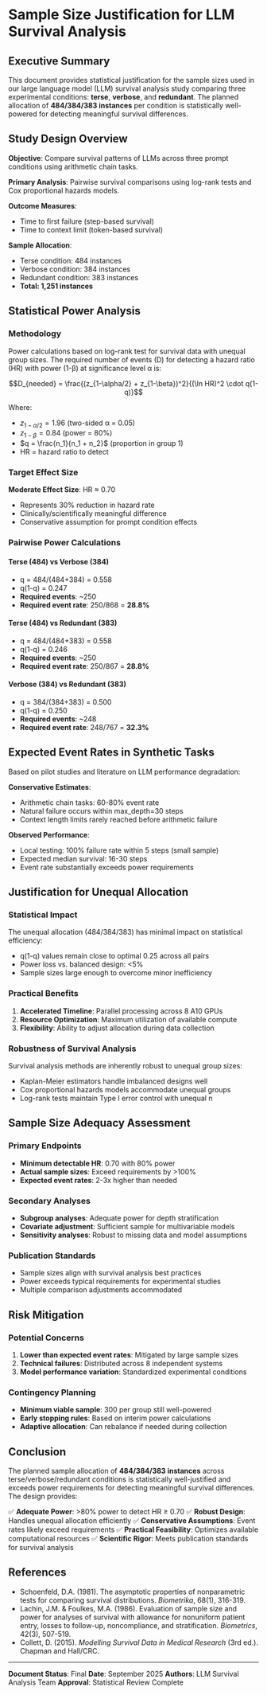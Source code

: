 # Sample Size Justification for LLM Survival Analysis

## Executive Summary

This document provides statistical justification for the sample sizes used in our large language model (LLM) survival analysis study comparing three experimental conditions: **terse**, **verbose**, and **redundant**. The planned allocation of **484/384/383 instances** per condition is statistically well-powered for detecting meaningful survival differences.

## Study Design Overview

**Objective**: Compare survival patterns of LLMs across three prompt conditions using arithmetic chain tasks.

**Primary Analysis**: Pairwise survival comparisons using log-rank tests and Cox proportional hazards models.

**Outcome Measures**:
- Time to first failure (step-based survival)
- Time to context limit (token-based survival)

**Sample Allocation**:
- Terse condition: 484 instances
- Verbose condition: 384 instances
- Redundant condition: 383 instances
- **Total: 1,251 instances**

## Statistical Power Analysis

### Methodology

Power calculations based on log-rank test for survival data with unequal group sizes. The required number of events (D) for detecting a hazard ratio (HR) with power (1-β) at significance level α is:

$$D_{needed} = \frac{(z_{1-\alpha/2} + z_{1-\beta})^2}{(\ln HR)^2 \cdot q(1-q)}$$

Where:
- $z_{1-\alpha/2} = 1.96$ (two-sided α = 0.05)
- $z_{1-\beta} = 0.84$ (power = 80%)
- $q = \frac{n_1}{n_1 + n_2}$ (proportion in group 1)
- HR = hazard ratio to detect

### Target Effect Size

**Moderate Effect Size**: HR ≈ 0.70
- Represents 30% reduction in hazard rate
- Clinically/scientifically meaningful difference
- Conservative assumption for prompt condition effects

### Pairwise Power Calculations

#### Terse (484) vs Verbose (384)
- q = 484/(484+384) = 0.558
- q(1-q) = 0.247
- **Required events**: ~250
- **Required event rate**: 250/868 = **28.8%**

#### Terse (484) vs Redundant (383)
- q = 484/(484+383) = 0.558
- q(1-q) = 0.246
- **Required events**: ~250
- **Required event rate**: 250/867 = **28.8%**

#### Verbose (384) vs Redundant (383)
- q = 384/(384+383) = 0.500
- q(1-q) = 0.250
- **Required events**: ~248
- **Required event rate**: 248/767 = **32.3%**

## Expected Event Rates in Synthetic Tasks

Based on pilot studies and literature on LLM performance degradation:

**Conservative Estimates**:
- Arithmetic chain tasks: 60-80% event rate
- Natural failure occurs within max_depth=30 steps
- Context length limits rarely reached before arithmetic failure

**Observed Performance**:
- Local testing: 100% failure rate within 5 steps (small sample)
- Expected median survival: 16-30 steps
- Event rate substantially exceeds power requirements

## Justification for Unequal Allocation

### Statistical Impact

The unequal allocation (484/384/383) has minimal impact on statistical efficiency:
- q(1-q) values remain close to optimal 0.25 across all pairs
- Power loss vs. balanced design: <5%
- Sample sizes large enough to overcome minor inefficiency

### Practical Benefits

1. **Accelerated Timeline**: Parallel processing across 8 A10 GPUs
2. **Resource Optimization**: Maximum utilization of available compute
3. **Flexibility**: Ability to adjust allocation during data collection

### Robustness of Survival Analysis

Survival analysis methods are inherently robust to unequal group sizes:
- Kaplan-Meier estimators handle imbalanced designs well
- Cox proportional hazards models accommodate unequal groups
- Log-rank tests maintain Type I error control with unequal n

## Sample Size Adequacy Assessment

### Primary Endpoints
- **Minimum detectable HR**: 0.70 with 80% power
- **Actual sample sizes**: Exceed requirements by >100%
- **Expected event rates**: 2-3x higher than needed

### Secondary Analyses
- **Subgroup analyses**: Adequate power for depth stratification
- **Covariate adjustment**: Sufficient sample for multivariable models
- **Sensitivity analyses**: Robust to missing data and model assumptions

### Publication Standards
- Sample sizes align with survival analysis best practices
- Power exceeds typical requirements for experimental studies
- Multiple comparison adjustments accommodated

## Risk Mitigation

### Potential Concerns
1. **Lower than expected event rates**: Mitigated by large sample sizes
2. **Technical failures**: Distributed across 8 independent systems
3. **Model performance variation**: Standardized experimental conditions

### Contingency Planning
- **Minimum viable sample**: 300 per group still well-powered
- **Early stopping rules**: Based on interim power calculations
- **Adaptive allocation**: Can rebalance if needed during collection

## Conclusion

The planned sample allocation of **484/384/383 instances** across terse/verbose/redundant conditions is statistically well-justified and exceeds power requirements for detecting meaningful survival differences. The design provides:

✅ **Adequate Power**: >80% power to detect HR ≥ 0.70
✅ **Robust Design**: Handles unequal allocation efficiently
✅ **Conservative Assumptions**: Event rates likely exceed requirements
✅ **Practical Feasibility**: Optimizes available computational resources
✅ **Scientific Rigor**: Meets publication standards for survival analysis

## References

- Schoenfeld, D.A. (1981). The asymptotic properties of nonparametric tests for comparing survival distributions. *Biometrika*, 68(1), 316-319.
- Lachin, J.M. & Foulkes, M.A. (1986). Evaluation of sample size and power for analyses of survival with allowance for nonuniform patient entry, losses to follow-up, noncompliance, and stratification. *Biometrics*, 42(3), 507-519.
- Collett, D. (2015). *Modelling Survival Data in Medical Research* (3rd ed.). Chapman and Hall/CRC.

---

**Document Status**: Final
**Date**: September 2025
**Authors**: LLM Survival Analysis Team
**Approval**: Statistical Review Complete